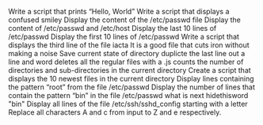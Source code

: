 Write a script that prints “Hello, World”
Write a script that displays a confused smiley
Display the content of the /etc/passwd file
Display the content of /etc/passwd and /etc/host
Display the last 10 lines of /etc/passwd
Display the first 10 lines of /etc/passwd
Write a script that displays the third line of the file iacta
 It is a good file that cuts iron without making a noise
 Save current state of directory
duplicte the last line 
out a line and word
 deletes all the regular files  with a .js
counts the number of directories and sub-directories in the current directory
Create a script that displays the 10 newest files in the current directory
Display lines containing the pattern “root” from the file /etc/passwd
Display the number of lines that contain the pattern “bin” in the file /etc/passwd
what is next
hidethisword "bin"
Display all lines of the file /etc/ssh/sshd_config starting with a letter
Replace all characters A and c from input to Z and e respectively.

